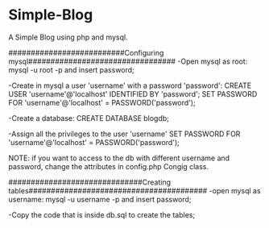 # Simple-Blog
A Simple Blog using php and mysql. 

##########################Configuring mysql#################################
-Open mysql as root: mysql -u root -p and insert password;

-Create in mysql a user 'username' with a password 'password': 
  CREATE USER 'username'@'localhost' IDENTIFIED BY 'password';
  SET PASSWORD FOR 'username'@'localhost' = PASSWORD('password');

-Create a database:
  CREATE DATABASE blogdb;

-Assign all the privileges to the user 'username'
  SET PASSWORD FOR 'username'@'localhost' = PASSWORD('password');


NOTE: if you want to access to the db with different username and password, change the attributes in config.php Congig class.

##############################Creating tables########################################
-open mysql as username: mysql -u username -p and insert password;

-Copy the code that is inside db.sql to create the tables;


